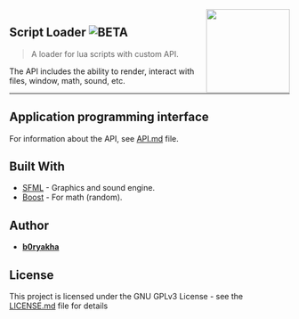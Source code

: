 <img src="resources/icon.ico" align="right" width="150" />

## Script Loader ![BETA](https://img.shields.io/static/v1?label=stage&message=beta&color=orange)
> A loader for lua scripts with custom API.

The API includes the ability to render, interact with files, window, math, sound, etc.

---

## Application programming interface
For information about the API, see [API.md](API.md) file.

## Built With
- [SFML](https://www.sfml-dev.org/) - Graphics and sound engine.
- [Boost](https://www.boost.org/) - For math (random).

## Author
- **[b0ryakha](https://github.com/b0ryakha)**

## License
This project is licensed under the GNU GPLv3 License - see the [LICENSE.md](LICENSE.md) file for details
